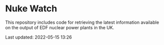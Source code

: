 # Nuke Watch

This repository includes code for retrieving the latest information available on the output of EDF nuclear power plants in the UK.

Last updated: 2022-05-15 13:26